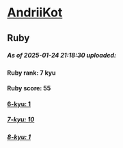 # [AndriiKot](https://www.codewars.com/users/AndriiKot) 
## Ruby

##### As of 2025-01-24 21:18:30 uploaded:

#### Ruby rank: 7 kyu

#### Ruby score: 55

#### [6-kyu: 1](https://github.com/AndriiKot/Ruby__CodeWars/tree/main/kyu-6)

##### [7-kyu: 10](https://github.com/AndriiKot/Ruby__CodeWars/tree/main/kyu-7)

##### [8-kyu: 1](https://github.com/AndriiKot/Ruby__CodeWars/tree/main/kyu-8)

